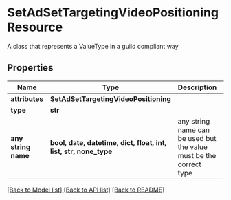 # SetAdSetTargetingVideoPositioningResource

A class that represents a ValueType in a guild compliant way

## Properties
Name | Type | Description | Notes
------------ | ------------- | ------------- | -------------
**attributes** | [**SetAdSetTargetingVideoPositioning**](SetAdSetTargetingVideoPositioning.md) |  | [optional] 
**type** | **str** |  | [optional] 
**any string name** | **bool, date, datetime, dict, float, int, list, str, none_type** | any string name can be used but the value must be the correct type | [optional]

[[Back to Model list]](../README.md#documentation-for-models) [[Back to API list]](../README.md#documentation-for-api-endpoints) [[Back to README]](../README.md)


